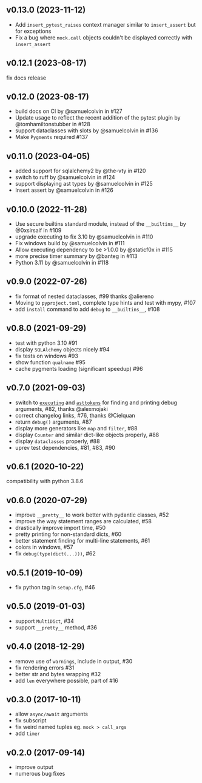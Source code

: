 ## v0.13.0 (2023-11-12)

* Add `insert_pytest_raises` context manager similar to `insert_assert` but for exceptions
* Fix a bug where `mock.call` objects couldn't be displayed correctly with `insert_assert`

## v0.12.1 (2023-08-17)

fix docs release

## v0.12.0 (2023-08-17)

* build docs on CI by @samuelcolvin in #127
* Update usage to reflect the recent addition of the pytest plugin by @tomhamiltonstubber in #128
* support dataclasses with slots by @samuelcolvin in #136
* Make `Pygments` required #137

## v0.11.0 (2023-04-05)

* added support for sqlalchemy2 by @the-vty in #120
* switch to ruff by @samuelcolvin in #124
* support displaying ast types by @samuelcolvin in #125
* Insert assert by @samuelcolvin in #126

## v0.10.0 (2022-11-28)

* Use secure builtins standard module, instead of the `__builtins__` by @0xsirsaif in #109
* upgrade executing to fix 3.10 by @samuelcolvin in #110
* Fix windows build by @samuelcolvin in #111
* Allow executing dependency to be >1.0.0 by @staticf0x in #115
* more precise timer summary by @banteg in #113
* Python 3.11 by @samuelcolvin in #118

## v0.9.0 (2022-07-26)

* fix format of nested dataclasses, #99 thanks @aliereno
* Moving to `pyproject.toml`, complete type hints and test with mypy, #107
* add `install` command to add `debug` to `__builtins__`, #108

## v0.8.0 (2021-09-29)

* test with python 3.10 #91
* display `SQLAlchemy` objects nicely #94
* fix tests on windows #93
* show function `qualname` #95
* cache pygments loading (significant speedup) #96

## v0.7.0 (2021-09-03)

* switch to [`executing`](https://pypi.org/project/executing/) and [`asttokens`](https://pypi.org/project/asttokens/)
  for finding and printing debug arguments, #82, thanks @alexmojaki
* correct changelog links, #76, thanks @Cielquan
* return `debug()` arguments, #87
* display more generators like `map` and `filter`, #88
* display `Counter` and similar dict-like objects properly, #88
* display `dataclasses` properly, #88
* uprev test dependencies, #81, #83, #90

## v0.6.1 (2020-10-22)

compatibility with python 3.8.6

## v0.6.0 (2020-07-29)

* improve `__pretty__` to work better with pydantic classes, #52
* improve the way statement ranges are calculated, #58
* drastically improve import time, #50
* pretty printing for non-standard dicts, #60
* better statement finding for multi-line statements, #61
* colors in windows, #57
* fix `debug(type(dict(...)))`, #62

## v0.5.1 (2019-10-09)

* fix python tag in `setup.cfg`, #46

## v0.5.0 (2019-01-03)

* support `MultiDict`, #34
* support `__pretty__` method, #36

## v0.4.0 (2018-12-29)

* remove use of `warnings`, include in output, #30
* fix rendering errors #31
* better str and bytes wrapping #32
* add `len` everywhere possible, part of #16

## v0.3.0 (2017-10-11)

* allow `async/await` arguments
* fix subscript
* fix weird named tuples eg. `mock > call_args`
* add `timer`

## v0.2.0 (2017-09-14)

* improve output
* numerous bug fixes
